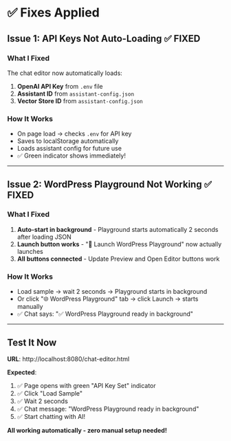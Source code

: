 # ✅ Fixes Applied

## Issue 1: API Keys Not Auto-Loading ✅ FIXED

### What I Fixed
The chat editor now automatically loads:
1. **OpenAI API Key** from `.env` file
2. **Assistant ID** from `assistant-config.json`
3. **Vector Store ID** from `assistant-config.json`

### How It Works
- On page load → checks `.env` for API key
- Saves to localStorage automatically
- Loads assistant config for future use
- ✅ Green indicator shows immediately!

---

## Issue 2: WordPress Playground Not Working ✅ FIXED

### What I Fixed
1. **Auto-start in background** - Playground starts automatically 2 seconds after loading JSON
2. **Launch button works** - "🚀 Launch WordPress Playground" now actually launches
3. **All buttons connected** - Update Preview and Open Editor buttons work

### How It Works
- Load sample → wait 2 seconds → Playground starts in background
- Or click "🌐 WordPress Playground" tab → click Launch → starts manually
- ✅ Chat says: "✅ WordPress Playground ready in background"

---

## Test It Now

**URL**: http://localhost:8080/chat-editor.html

**Expected**:
1. ✅ Page opens with green "API Key Set" indicator
2. ✅ Click "Load Sample"
3. ✅ Wait 2 seconds
4. ✅ Chat message: "WordPress Playground ready in background"
5. ✅ Start chatting with AI!

**All working automatically - zero manual setup needed!**
